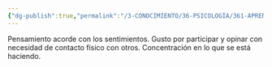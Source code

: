 ```yaml
---
{"dg-publish":true,"permalink":"/3-CONOCIMIENTO/36-PSICOLOGÍA/361-APRENDIZAJE/Estilo de aprendizaje Kinestésico/"}
---
```


Pensamiento acorde con los sentimientos. Gusto por participar y opinar con necesidad de contacto físico con otros. Concentración en lo que se está haciendo.